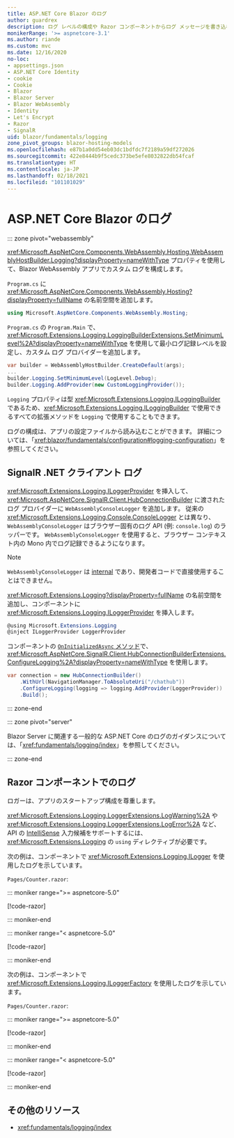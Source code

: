 ```yaml
---
title: ASP.NET Core Blazor のログ
author: guardrex
description: ログ レベルの構成や Razor コンポーネントからログ メッセージを書き込む方法など、Blazor アプリでのログ記録について説明します。
monikerRange: '>= aspnetcore-3.1'
ms.author: riande
ms.custom: mvc
ms.date: 12/16/2020
no-loc:
- appsettings.json
- ASP.NET Core Identity
- cookie
- Cookie
- Blazor
- Blazor Server
- Blazor WebAssembly
- Identity
- Let's Encrypt
- Razor
- SignalR
uid: blazor/fundamentals/logging
zone_pivot_groups: blazor-hosting-models
ms.openlocfilehash: e87b1a0dd54eb03dc1bdfdc7f2189a59df272026
ms.sourcegitcommit: 422e8444b9f5cedc373be5efe8032822db54fcaf
ms.translationtype: HT
ms.contentlocale: ja-JP
ms.lasthandoff: 02/18/2021
ms.locfileid: "101101029"
---
```

# <a name="aspnet-core-blazor-logging"></a>ASP.NET Core Blazor のログ

::: zone pivot="webassembly"

<xref:Microsoft.AspNetCore.Components.WebAssembly.Hosting.WebAssemblyHostBuilder.Logging?displayProperty=nameWithType> プロパティを使用して、Blazor WebAssembly アプリでカスタム ログを構成します。

`Program.cs` に <xref:Microsoft.AspNetCore.Components.WebAssembly.Hosting?displayProperty=fullName> の名前空間を追加します。

```csharp
using Microsoft.AspNetCore.Components.WebAssembly.Hosting;
```

`Program.cs` の `Program.Main` で、<xref:Microsoft.Extensions.Logging.LoggingBuilderExtensions.SetMinimumLevel%2A?displayProperty=nameWithType> を使用して最小ログ記録レベルを設定し、カスタム ログ プロバイダーを追加します。

```csharp
var builder = WebAssemblyHostBuilder.CreateDefault(args);
...
builder.Logging.SetMinimumLevel(LogLevel.Debug);
builder.Logging.AddProvider(new CustomLoggingProvider());
```

`Logging` プロパティは型 <xref:Microsoft.Extensions.Logging.ILoggingBuilder> であるため、<xref:Microsoft.Extensions.Logging.ILoggingBuilder> で使用できるすべての拡張メソッドを `Logging` で使用することもできます。

ログの構成は、アプリの設定ファイルから読み込むことができます。 詳細については、「<xref:blazor/fundamentals/configuration#logging-configuration>」を参照してください。

## <a name="signalr-net-client-logging"></a>SignalR .NET クライアント ログ

<xref:Microsoft.Extensions.Logging.ILoggerProvider> を挿入して、<xref:Microsoft.AspNetCore.SignalR.Client.HubConnectionBuilder> に渡されたログ プロバイダーに `WebAssemblyConsoleLogger` を追加します。 従来の <xref:Microsoft.Extensions.Logging.Console.ConsoleLogger> とは異なり、`WebAssemblyConsoleLogger` はブラウザー固有のログ API (例: `console.log`) のラッパーです。 `WebAssemblyConsoleLogger` を使用すると、ブラウザー コンテキスト内の Mono 内でログ記録できるようになります。

> [!NOTE]
> `WebAssemblyConsoleLogger` は [internal](/dotnet/csharp/language-reference/keywords/internal) であり、開発者コードで直接使用することはできません。

<xref:Microsoft.Extensions.Logging?displayProperty=fullName> の名前空間を追加し、コンポーネントに <xref:Microsoft.Extensions.Logging.ILoggerProvider> を挿入します。

```csharp
@using Microsoft.Extensions.Logging
@inject ILoggerProvider LoggerProvider
```

コンポーネントの [`OnInitializedAsync` メソッド](xref:blazor/components/lifecycle#component-initialization-methods)で、<xref:Microsoft.AspNetCore.SignalR.Client.HubConnectionBuilderExtensions.ConfigureLogging%2A?displayProperty=nameWithType> を使用します。

```csharp
var connection = new HubConnectionBuilder()
    .WithUrl(NavigationManager.ToAbsoluteUri("/chathub"))
    .ConfigureLogging(logging => logging.AddProvider(LoggerProvider))
    .Build();
```

::: zone-end

::: zone pivot="server"

Blazor Server に関連する一般的な ASP.NET Core のログのガイダンスについては、「<xref:fundamentals/logging/index>」を参照してください。

::: zone-end

## <a name="log-in-razor-components"></a>Razor コンポーネントでのログ

ロガーは、アプリのスタートアップ構成を尊重します。

<xref:Microsoft.Extensions.Logging.LoggerExtensions.LogWarning%2A> や <xref:Microsoft.Extensions.Logging.LoggerExtensions.LogError%2A> など、API の [IntelliSense](/visualstudio/ide/using-intellisense) 入力候補をサポートするには、<xref:Microsoft.Extensions.Logging> の `using` ディレクティブが必要です。

次の例は、コンポーネントで <xref:Microsoft.Extensions.Logging.ILogger> を使用したログを示しています。

`Pages/Counter.razor`:

::: moniker range=">= aspnetcore-5.0"

[!code-razor[](~/blazor/common/samples/5.x/BlazorSample_WebAssembly/Pages/logging/Counter1.razor?highlight=3,16)]

::: moniker-end

::: moniker range="< aspnetcore-5.0"

[!code-razor[](~/blazor/common/samples/3.x/BlazorSample_WebAssembly/Pages/logging/Counter1.razor?highlight=3,16)]

::: moniker-end

次の例は、コンポーネントで <xref:Microsoft.Extensions.Logging.ILoggerFactory> を使用したログを示しています。

`Pages/Counter.razor`:

::: moniker range=">= aspnetcore-5.0"

[!code-razor[](~/blazor/common/samples/5.x/BlazorSample_WebAssembly/Pages/logging/Counter2.razor?highlight=3,16-17)]

::: moniker-end

::: moniker range="< aspnetcore-5.0"

[!code-razor[](~/blazor/common/samples/3.x/BlazorSample_WebAssembly/Pages/logging/Counter2.razor?highlight=3,16-17)]

::: moniker-end

## <a name="additional-resources"></a>その他のリソース

* <xref:fundamentals/logging/index>

